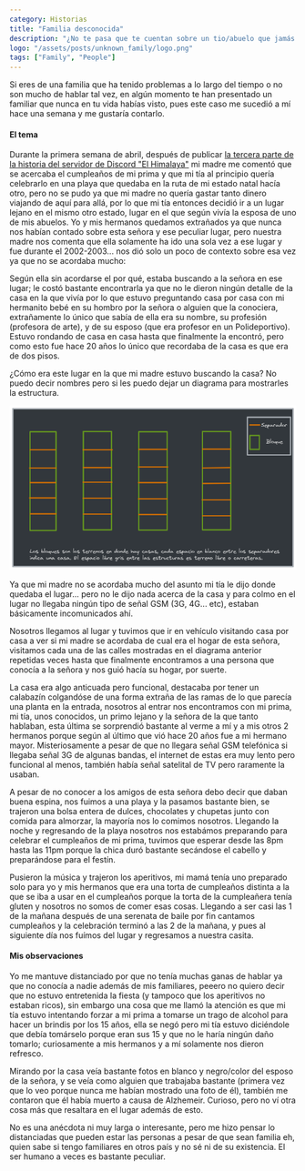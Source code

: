 ```yaml
---
category: Historias
title: "Familia desconocida"
description: "¿No te pasa que te cuentan sobre un tio/abuelo que jamás en tu vida viste?"
logo: "/assets/posts/unknown_family/logo.png" 
tags: ["Family", "People"]
---
```


Si eres de una familia que ha tenido problemas a lo largo del tiempo o no son mucho de hablar tal vez, en algún momento te han presentado un familiar que nunca en tu vida habías visto, pues este caso me sucedió a mí hace una semana y me gustaría contarlo.

<h4>El tema</h4>

Durante la primera semana de abril, después de publicar <a target="_blank" href="/posts/himalaya-vol3">la tercera parte de la historia del servidor de Discord "El Himalaya"</a> mi madre me comentó que se acercaba el cumpleaños de mi prima y que mi tía al principio quería celebrarlo en una playa que quedaba en la ruta de mi estado natal hacía otro, pero no se pudo ya que mi madre no quería gastar tanto dinero viajando de aquí para allá, por lo que mi tía entonces decidió ir a un lugar lejano en el mismo otro estado, lugar en el que según vivía la esposa de uno de mis abuelos. Yo y mis hermanos quedamos extrañados ya que nunca nos habían contado sobre esta señora y ese peculiar lugar, pero nuestra madre nos comenta que ella solamente ha ido una sola vez a ese lugar y fue durante el 2002-2003... nos dió solo un poco de contexto sobre esa vez ya que no se acordaba mucho:

Según ella sin acordarse el por qué, estaba buscando a la señora en ese lugar; le costó bastante encontrarla ya que no le dieron ningún detalle de la casa en la que vivía por lo que estuvo preguntando casa por casa con mi hermanito bebé en su hombro por la señora o alguien que la conociera, extrañamente lo único que sabía de ella era su nombre, su profesión (profesora de arte), y de su esposo (que era profesor en un Polideportivo). Estuvo rondando de casa en casa hasta que finalmente la encontró, pero como esto fue hace 20 años lo único que recordaba de la casa es que era de dos pisos.

¿Cómo era este lugar en la que mi madre estuvo buscando la casa? No puedo decir nombres pero si les puedo dejar un diagrama para mostrarles la estructura.

![Structure](/assets/posts/unknown_family/diagram.png)

Ya que mi madre no se acordaba mucho del asunto mi tía le dijo donde quedaba el lugar... pero no le dijo nada acerca de la casa y para colmo en el lugar no llegaba ningún tipo de señal GSM (3G, 4G... etc), estaban básicamente incomunicados ahí.

Nosotros llegamos al lugar y tuvimos que ir en vehículo visitando casa por casa a ver si mi madre se acordaba de cual era el hogar de esta señora, visitamos cada una de las calles mostradas en el diagrama anterior repetidas veces hasta que finalmente encontramos a una persona que conocía a la señora y nos guió hacía su hogar, por suerte.

La casa era algo anticuada pero funcional, destacaba por tener un calabazín colgandóse de una forma extraña de las ramas de lo que parecía una planta en la entrada, nosotros al entrar nos encontramos con mi prima, mi tía, unos conocidos, un primo lejano y la señora de la que tanto hablaban, esta última se sorprendió bastante al verme a mí y a mis otros 2 hermanos porque según al último que vió hace 20 años fue a mi hermano mayor. Misteriosamente a pesar de que no llegara señal GSM telefónica si llegaba señal 3G de algunas bandas, el internet de estas era muy lento pero funcional al menos, también había señal satelital de TV pero raramente la usaban.

A pesar de no conocer a los amigos de esta señora debo decir que daban buena espina, nos fuimos a una playa y la pasamos bastante bien, se trajeron una bolsa entera de dulces, chocolates y chupetas junto con comida para almorzar, la mayoría nos lo comimos nosotros. Llegando la noche y regresando de la playa nosotros nos estabámos preparando para celebrar el cumpleaños de mi prima, tuvimos que esperar desde las 8pm hasta las 11pm porque la chica duró bastante secándose el cabello y preparándose para el festín.

Pusieron la música y trajeron los aperitivos, mi mamá tenía uno preparado solo para yo y mis hermanos que era una torta de cumpleaños distinta a la que se iba a usar en el cumpleaños porque la torta de la cumpleañera tenía gluten y nosotros no somos de comer esas cosas. Llegando a ser casi las 1 de la mañana después de una serenata de baile por fin cantamos cumpleaños y la celebración terminó a las 2 de la mañana, y pues al siguiente día nos fuímos del lugar y regresamos a nuestra casita.

<h4>Mis observaciones</h4>

Yo me mantuve distanciado por que no tenía muchas ganas de hablar ya que no conocía a nadie además de mis familiares, peeero no quiero decir que no estuvo entretenida la fiesta (y tampoco que los aperitivos no estaban ricos), sin embargo una cosa que me llamó la atención es que mi tía estuvo intentando forzar a mi prima a tomarse un trago de alcohol para hacer un brindis por los 15 años, ella se negó pero mi tía estuvo diciéndole que debía tomárselo porque eran sus 15 y que no le haría ningún daño tomarlo; curiosamente a mis hermanos y a mí solamente nos dieron refresco.

Mirando por la casa veía bastante fotos en blanco y negro/color del esposo de la señora, y se veía como alguien que trabajaba bastante (primera vez que lo veo porque nunca me habían mostrado una foto de él), también me contaron que él había muerto a causa de Alzhemeir. Curioso, pero no ví otra cosa más que resaltara en el lugar además de esto.

No es una anécdota ni muy larga o interesante, pero me hizo pensar lo distanciadas que pueden estar las personas a pesar de que sean familia eh, quien sabe si tengo familiares en otros país y no sé ni de su existencia. El ser humano a veces es bastante peculiar.
